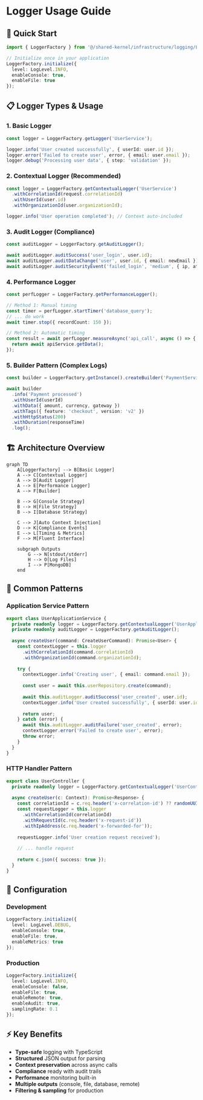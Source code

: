 # Logger Usage Guide

## 🚀 Quick Start

```typescript
import { LoggerFactory } from '@/shared-kernel/infrastructure/logging/LoggerFactory';

// Initialize once in your application
LoggerFactory.initialize({
  level: LogLevel.INFO,
  enableConsole: true,
  enableFile: true
});
```

## 📋 Logger Types & Usage

### 1. **Basic Logger**
```typescript
const logger = LoggerFactory.getLogger('UserService');

logger.info('User created successfully', { userId: user.id });
logger.error('Failed to create user', error, { email: user.email });
logger.debug('Processing user data', { step: 'validation' });
```

### 2. **Contextual Logger** (Recommended)
```typescript
const logger = LoggerFactory.getContextualLogger('UserService')
  .withCorrelationId(request.correlationId)
  .withUserId(user.id)
  .withOrganizationId(user.organizationId);

logger.info('User operation completed'); // Context auto-included
```

### 3. **Audit Logger** (Compliance)
```typescript
const auditLogger = LoggerFactory.getAuditLogger();

await auditLogger.auditSuccess('user_login', user.id);
await auditLogger.auditDataChange('user', user.id, { email: newEmail });
await auditLogger.auditSecurityEvent('failed_login', 'medium', { ip, attempts });
```

### 4. **Performance Logger**
```typescript
const perfLogger = LoggerFactory.getPerformanceLogger();

// Method 1: Manual timing
const timer = perfLogger.startTimer('database_query');
// ... do work
await timer.stop({ recordCount: 150 });

// Method 2: Automatic timing
const result = await perfLogger.measureAsync('api_call', async () => {
  return await apiService.getData();
});
```

### 5. **Builder Pattern** (Complex Logs)
```typescript
const builder = LoggerFactory.getInstance().createBuilder('PaymentService');

await builder
  .info('Payment processed')
  .withUserId(userId)
  .withData({ amount, currency, gateway })
  .withTags({ feature: 'checkout', version: 'v2' })
  .withHttpStatus(200)
  .withDuration(responseTime)
  .log();
```

## 🏗️ Architecture Overview

```mermaid
graph TD
    A[LoggerFactory] --> B[Basic Logger]
    A --> C[Contextual Logger]
    A --> D[Audit Logger]
    A --> E[Performance Logger]
    A --> F[Builder]
    
    B --> G[Console Strategy]
    B --> H[File Strategy]
    B --> I[Database Strategy]
    
    C --> J[Auto Context Injection]
    D --> K[Compliance Events]
    E --> L[Timing & Metrics]
    F --> M[Fluent Interface]
    
    subgraph Outputs
        G --> N[stdout/stderr]
        H --> O[Log Files]
        I --> P[MongoDB]
    end
```

## 🎯 Common Patterns

### Application Service Pattern
```typescript
export class UserApplicationService {
  private readonly logger = LoggerFactory.getContextualLogger('UserApplicationService');
  private readonly auditLogger = LoggerFactory.getAuditLogger();
  
  async createUser(command: CreateUserCommand): Promise<User> {
    const contextLogger = this.logger
      .withCorrelationId(command.correlationId)
      .withOrganizationId(command.organizationId);
    
    try {
      contextLogger.info('Creating user', { email: command.email });
      
      const user = await this.userRepository.create(command);
      
      await this.auditLogger.auditSuccess('user_created', user.id);
      contextLogger.info('User created successfully', { userId: user.id });
      
      return user;
    } catch (error) {
      await this.auditLogger.auditFailure('user_created', error);
      contextLogger.error('Failed to create user', error);
      throw error;
    }
  }
}
```

### HTTP Handler Pattern
```typescript
export class UserController {
  private readonly logger = LoggerFactory.getContextualLogger('UserController');
  
  async createUser(c: Context): Promise<Response> {
    const correlationId = c.req.header('x-correlation-id') ?? randomUUID();
    const requestLogger = this.logger
      .withCorrelationId(correlationId)
      .withRequestId(c.req.header('x-request-id'))
      .withIpAddress(c.req.header('x-forwarded-for'));
    
    requestLogger.info('User creation request received');
    
    // ... handle request
    
    return c.json({ success: true });
  }
}
```

## 🔧 Configuration

### Development
```typescript
LoggerFactory.initialize({
  level: LogLevel.DEBUG,
  enableConsole: true,
  enableFile: true,
  enableMetrics: true
});
```

### Production
```typescript
LoggerFactory.initialize({
  level: LogLevel.INFO,
  enableConsole: false,
  enableFile: true,
  enableRemote: true,
  enableAudit: true,
  samplingRate: 0.1
});
```

## ⚡ Key Benefits

- **Type-safe** logging with TypeScript
- **Structured** JSON output for parsing
- **Context preservation** across async calls
- **Compliance** ready with audit trails
- **Performance** monitoring built-in
- **Multiple outputs** (console, file, database, remote)
- **Filtering & sampling** for production